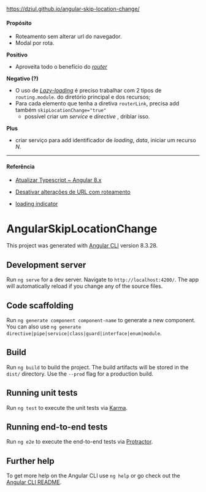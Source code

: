 https://dziul.github.io/angular-skip-location-change/

#### Propósito

- Roteamento sem alterar url do navegador.
- Modal por rota.

**Positivo**

- Aproveita todo o benefício do _[router](https://angular.io/api/router)_

**Negativo (?)**

- O uso de _[Lazy-loading](https://angular.io/guide/lazy-loading-ngmodules)_ é preciso trabalhar com 2 tipos de `routing.module`. do diretório principal e dos recursos;
- Para cada elemento que tenha a diretiva `routerLink`, precisa add também `skipLocationChange="true"`
  - possível criar um _service_ e _directive_ , driblar isso.

**Plus**

- criar serviço para add identificador de _loading_, _data_, iniciar um recurso _N_.

---

#### Referência

- [Atualizar Typescript ~ Angular 8.x](https://medium.com/@andreizhamoida/typescript-3-7-1106a532e92c)

- [Desativar alterações de URL com roteamento](https://stackoverflow.com/questions/53196790/how-to-disable-url-changes-with-angular-routing)

- [loading indicator](https://www.amadousall.com/angular-routing-how-to-display-a-loading-indicator-when-navigating-between-routes/)

# AngularSkipLocationChange

This project was generated with [Angular CLI](https://github.com/angular/angular-cli) version 8.3.28.

## Development server

Run `ng serve` for a dev server. Navigate to `http://localhost:4200/`. The app will automatically reload if you change any of the source files.

## Code scaffolding

Run `ng generate component component-name` to generate a new component. You can also use `ng generate directive|pipe|service|class|guard|interface|enum|module`.

## Build

Run `ng build` to build the project. The build artifacts will be stored in the `dist/` directory. Use the `--prod` flag for a production build.

## Running unit tests

Run `ng test` to execute the unit tests via [Karma](https://karma-runner.github.io).

## Running end-to-end tests

Run `ng e2e` to execute the end-to-end tests via [Protractor](http://www.protractortest.org/).

## Further help

To get more help on the Angular CLI use `ng help` or go check out the [Angular CLI README](https://github.com/angular/angular-cli/blob/master/README.md).

